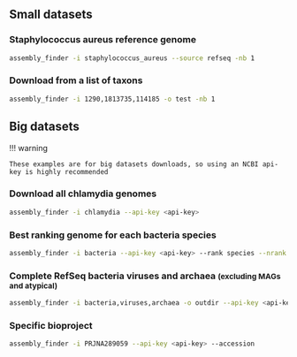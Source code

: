## Small datasets

### Staphylococcus aureus reference genome

```sh
assembly_finder -i staphylococcus_aureus --source refseq -nb 1
```

### Download from a list of taxons

```sh
assembly_finder -i 1290,1813735,114185 -o test -nb 1
```

## Big datasets

!!! warning

    These examples are for big datasets downloads, so using an NCBI api-key is highly recommended

### Download all chlamydia genomes

```sh
assembly_finder -i chlamydia --api-key <api-key>
```

### Best ranking genome for each bacteria species

```sh
assembly_finder -i bacteria --api-key <api-key> --rank species --nrank 1
```

### Complete RefSeq bacteria viruses and archaea <small>(excluding MAGs and atypical)</small>

```sh
assembly_finder -i bacteria,viruses,archaea -o outdir --api-key <api-key> --source refseq --assembly-level complete --mag exclude --atypical
```

### Specific bioproject

```sh
assembly_finder -i PRJNA289059 --api-key <api-key> --accession
```
